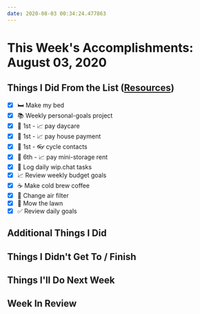 ```yaml
---
date: 2020-08-03 00:34:24.477863
---
```


# This Week's Accomplishments: August 03, 2020

## Things I Did From the List ([Resources](resources.md))

- [x] :bed: Make my bed
- [x] :books: Weekly personal-goals project
- [x] :calendar: 1st - :chart_with_upwards_trend: pay daycare
- [x] :calendar: 1st - :chart_with_upwards_trend: pay house payment
- [x] :calendar: 1st - :eyeglasses: cycle contacts
- [x] :calendar: 6th - :chart_with_upwards_trend: pay mini-storage rent
- [x] :calendar: Log daily wip.chat tasks
- [x] :chart_with_upwards_trend: Review weekly budget goals
- [x] :coffee: Make cold brew coffee
- [x] :house_with_garden: Change air filter
- [x] :house_with_garden: Mow the lawn
- [x] :white_check_mark: Review daily goals

## Additional Things I Did

## Things I Didn't Get To / Finish

## Things I'll Do Next Week

## Week In Review

